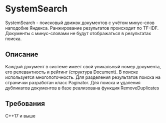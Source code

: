# SystemSearch
SystemSearch - поисковый движок документов с учётом минус-слов наподобие Яндекса. Ранжирование результатов происходит по TF-IDF. Документы с минус-словами не будут отображаться в результатах поиска.

## Описание
Каждый документ в системе имеет свой уникальный номер документа, его релевантность и рейтинг (структура Document). В поиске используется многопоточность. Для разделения результатов поиска на странички разработан класс Paginator. Для поиска и удаления дубликатов документов в базе реализована функция RemoveDuplicates

## Требования
C++17 и выше